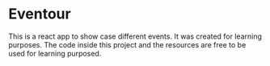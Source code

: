 # Eventour
This is a react app to show case different events. It was created for learning purposes. The code inside this project and the resources are free to be used for learning purposed. 